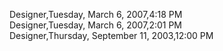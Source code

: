 ﻿Designer,Tuesday, March 6, 2007,4:18 PM  Designer,Tuesday, March 6, 2007,2:01 PM  Designer,Thursday, September 11, 2003,12:00 PM
